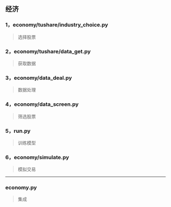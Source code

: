 ## 经济
### 1，economy/tushare/industry_choice.py
>选择股票
### 2，economy/tushare/data_get.py
>获取数据
### 3，economy/data_deal.py
>数据处理
### 4，economy/data_screen.py
>筛选股票
### 5，run.py
>训练模型
### 6，economy/simulate.py
>模拟交易
***
### economy.py
>集成
